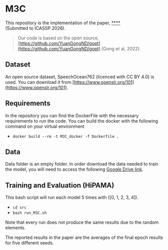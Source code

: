 # M3C

This repository is the implementation of the paper, [****](https://ieeexplore.ieee.org/document/10095733/) (Submitted to ICASSP 2026).

> Our code is based on the open source, [https://github.com/YuanGongND/gopt](https://github.com/YuanGongND/gopt) (Gong et al, 2022).

## Dataset

An open source dataset, SpeechOcean762 (licenced with CC BY 4.0) is used. You can download it from [https://www.openslr.org/101](https://www.openslr.org/101).

## Requirements

In the repository you can find the DockerFile with the necessary requirements to run the code.
You can build the docker with the following command on your virtual environment

- `docker build --rm -t M3C_docker -f Dockerfile .`

## Data

Data folder is an empty folder. In order download the data needed to train the model, you will need to access the following [Google Drive link](https://drive.google.com/drive/folders/1a5HZ6rCQVUpEN_7xnw2HgtfV8plho7Am?usp=sharing).

## Training and Evaluation (HiPAMA)
This bash script will run each model 5 times with ([0, 1, 2, 3, 4]).
- `cd src`
- `bash run_M3C.sh`

Note that every run does not produce the same results due to the random elements.

The reported results in the paper are the averages of the final epoch results for five different seeds.
